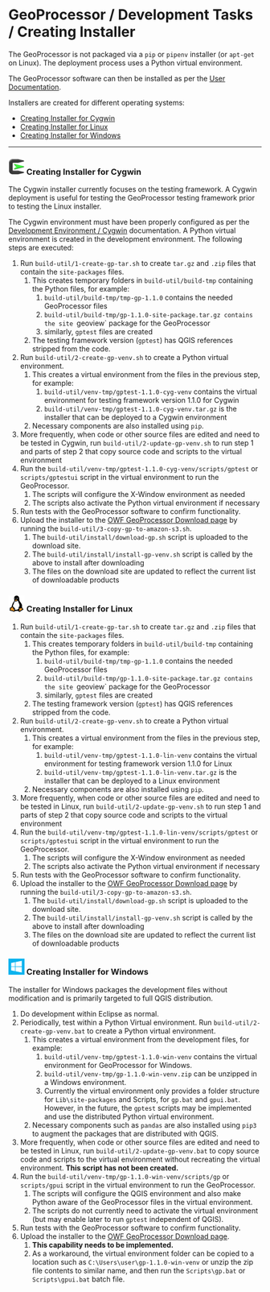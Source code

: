 # GeoProcessor / Development Tasks / Creating Installer #

The GeoProcessor is not packaged via a `pip` or `pipenv` installer (or `apt-get` on Linux).
The deployment process uses a Python virtual environment.

The GeoProcessor software can then be installed as per the
[User Documentation](http://learn.openwaterfoundation.org/owf-app-geoprocessor-python-doc-user/appendix-install/install/).

Installers are created for different operating systems:

* [Creating Installer for Cygwin](#creating-installer-for-cygwin)
* [Creating Installer for Linux](#creating-installer-for-linux)
* [Creating Installer for Windows](#creating-installer-for-windows)

---------------

### ![Cygwin](../images/cygwin-32.png) Creating Installer for Cygwin ###

The Cygwin installer currently focuses on the testing framework.
A Cygwin deployment is useful for testing the GeoProcessor testing framework prior to testing the Linux installer.

The Cygwin environment must have been properly configured as per the [Development Environment / Cygwin](../dev-env/dev-env#cygwin) documentation.
A Python virtual environment is created in the development environment.
The following steps are executed:

1. Run `build-util/1-create-gp-tar.sh` to create `tar.gz` and `.zip` files that contain the `site-packages` files.
	1. This creates temporary folders in `build-util/build-tmp` containing the Python files, for example:
		1. `build-util/build-tmp/tmp-gp-1.1.0` contains the needed GeoProcessor files
		2. `build-util/build-tmp/gp-1.1.0-site-package.tar.gz contains the site `geoview` package for the GeoProcessor
		3. similarly, `gptest` files are created
	2. The testing framework version (`gptest`) has QGIS references stripped from the code.
2. Run `build-util/2-create-gp-venv.sh` to create a Python virtual environment.
	1. This creates a virtual environment from the files in the previous step, for example:
		1. `build-util/venv-tmp/gptest-1.1.0-cyg-venv` contains the virtual environment for
		testing framework version 1.1.0 for Cygwin
		2. `build-util/venv-tmp/gptest-1.1.0-cyg-venv.tar.gz` is the installer that can be deployed to a Cygwin environment
	2. Necessary components are also installed using `pip`.
3. More frequently, when code or other source files are edited and need to be tested in Cygwin, run `build-util/2-update-gp-venv.sh` to
	run step 1 and parts of step 2 that copy source code and scripts to the virtual environment
4. Run the `build-util/venv-tmp/gptest-1.1.0-cyg-venv/scripts/gptest` or `scripts/gptestui` script in the virtual environment to run the GeoProcessor.
	1. The scripts will configure the X-Window environment as needed
	2. The scripts also activate the Python virtual environment if necessary
5. Run tests with the GeoProcessor software to confirm functionality.
6. Upload the installer to the [OWF GeoProcessor Download page](http://software.openwaterfoundation.org/geoprocessor/)
by running the `build-util/3-copy-gp-to-amazon-s3.sh`.
	1. The `build-util/install/download-gp.sh` script is uploaded to the download site.
	2. The `build-util/install/install-gp-venv.sh` script is called by the above to install after downloading
	3. The files on the download site are updated to reflect the current list of downloadable products

### ![Linux](../images/linux-32.png) Creating Installer for Linux ###

1. Run `build-util/1-create-gp-tar.sh` to create `tar.gz` and `.zip` files that contain the `site-packages` files.
	1. This creates temporary folders in `build-util/build-tmp` containing the Python files, for example:
		1. `build-util/build-tmp/tmp-gp-1.1.0` contains the needed GeoProcessor files
		2. `build-util/build-tmp/gp-1.1.0-site-package.tar.gz contains the site `geoview` package for the GeoProcessor
		3. similarly, `gptest` files are created
	2. The testing framework version (`gptest`) has QGIS references stripped from the code.
2. Run `build-util/2-create-gp-venv.sh` to create a Python virtual environment.
	1. This creates a virtual environment from the files in the previous step, for example:
		1. `build-util/venv-tmp/gptest-1.1.0-lin-venv` contains the virtual environment for
		testing framework version 1.1.0 for Linux
		2. `build-util/venv-tmp/gptest-1.1.0-lin-venv.tar.gz` is the installer that can be deployed to a Linux environment
	2. Necessary components are also installed using `pip`.
3. More frequently, when code or other source files are edited and need to be tested in Linux, run `build-util/2-update-gp-venv.sh` to
	run step 1 and parts of step 2 that copy source code and scripts to the virtual environment
4. Run the `build-util/venv-tmp/gptest-1.1.0-lin-venv/scripts/gptest` or `scripts/gptestui` script in the virtual environment to run the GeoProcessor.
	1. The scripts will configure the X-Window environment as needed
	2. The scripts also activate the Python virtual environment if necessary
5. Run tests with the GeoProcessor software to confirm functionality.
6. Upload the installer to the [OWF GeoProcessor Download page](http://software.openwaterfoundation.org/geoprocessor/)
by running the `build-util/3-copy-gp-to-amazon-s3.sh`.
	1. The `build-util/install/download-gp.sh` script is uploaded to the download site.
	2. The `build-util/install/install-gp-venv.sh` script is called by the above to install after downloading
	3. The files on the download site are updated to reflect the current list of downloadable products

### ![Windows](../images/windows-32.png) Creating Installer for Windows ###

The installer for Windows packages the development files without modification
and is primarily targeted to full QGIS distribution.

1. Do development within Eclipse as normal.
2. Periodically, test within a Python Virtual environment.
Run `build-util/2-create-gp-venv.bat` to create a Python virtual environment.
	1. This creates a virtual environment from the development files, for example:
		1. `build-util/venv-tmp/gptest-1.1.0-win-venv` contains the virtual environment for
		GeoProcessor for Windows.
		2. `build-util/venv-tmp/gp-1.1.0-win-venv.zip` can be unzipped in a Windows environment.
		3. Currently the virtual environment only provides a folder structure for `Lib\site-packages` and
		Scripts, for `gp.bat` and `gpui.bat`.  However, in the future, the `gptest` scripts may be implemented
		and use the distributed Python virtual environment.
	2. Necessary components such as `pandas` are also installed using `pip3` to augment the packages
	that are distributed with QGIS.
3. More frequently, when code or other source files are edited and need to be tested in Linux, run `build-util/2-update-gp-venv.bat` to
	copy source code and scripts to the virtual environment without recreating the virtual environment.
	**This script has not been created.**
4. Run the `build-util/venv-tmp/gp-1.1.0-win-venv/scripts/gp` or `scripts/gpui` script in the virtual environment to run the GeoProcessor.
	1. The scripts will configure the QGIS environment and also make Python aware of the GeoProcessor files in the virtual environment.
	2. The scripts do not currently need to activate the virtual environment (but may enable later to run `gptest` independent
	of QGIS).
5. Run tests with the GeoProcessor software to confirm functionality.
6. Upload the installer to the [OWF GeoProcessor Download page](http://software.openwaterfoundation.org/geoprocessor/).
	1. **This capability needs to be implemented.**
	2. As a workaround, the virtual environment folder can be copied to a location such as
	`C:\Users\user\gp-1.1.0-win-venv` or unzip the zip file contents to similar name,
	and then run the `Scripts\gp.bat` or `Scripts\gpui.bat` batch file.
